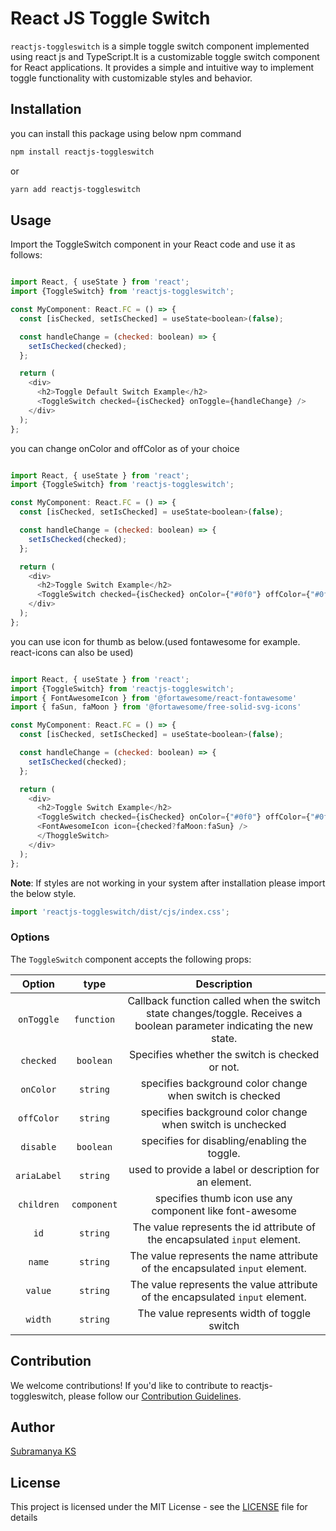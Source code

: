 # React JS Toggle Switch

<!-- 
![NPM Version](https://img.shields.io/npm/v/reactjs-toggleswitch) -->

`reactjs-toggleswitch` is  a simple toggle switch component implemented using react js and TypeScript.It is a customizable toggle switch component for React applications. It provides a simple and intuitive way to implement toggle functionality with customizable styles and behavior.

## Installation

you can install this package using below npm command

```sh
npm install reactjs-toggleswitch
```
or

```sh
yarn add reactjs-toggleswitch
```

## Usage

Import the ToggleSwitch component in your React code and use it as follows:

```js

import React, { useState } from 'react';
import {ToggleSwitch} from 'reactjs-toggleswitch';

const MyComponent: React.FC = () => {
  const [isChecked, setIsChecked] = useState<boolean>(false);

  const handleChange = (checked: boolean) => {
    setIsChecked(checked);
  };

  return (
    <div>
      <h2>Toggle Default Switch Example</h2>
      <ToggleSwitch checked={isChecked} onToggle={handleChange} />
    </div>
  );
};


```
you can change onColor and offColor as of your choice

```js

import React, { useState } from 'react';
import {ToggleSwitch} from 'reactjs-toggleswitch';

const MyComponent: React.FC = () => {
  const [isChecked, setIsChecked] = useState<boolean>(false);

  const handleChange = (checked: boolean) => {
    setIsChecked(checked);
  };

  return (
    <div>
      <h2>Toggle Switch Example</h2>
      <ToggleSwitch checked={isChecked} onColor={"#0f0"} offColor={"#0ff"}  onToggle={handleChange} />
    </div>
  );
};


```
you can use icon for thumb as below.(used fontawesome for example. react-icons can also be used)

```js

import React, { useState } from 'react';
import {ToggleSwitch} from 'reactjs-toggleswitch';
import { FontAwesomeIcon } from '@fortawesome/react-fontawesome'
import { faSun, faMoon } from '@fortawesome/free-solid-svg-icons'

const MyComponent: React.FC = () => {
  const [isChecked, setIsChecked] = useState<boolean>(false);

  const handleChange = (checked: boolean) => {
    setIsChecked(checked);
  };

  return (
    <div>
      <h2>Toggle Switch Example</h2>
      <ToggleSwitch checked={isChecked} onColor={"#0f0"} offColor={"#0ff"}  onToggle={handleChange} >
      <FontAwesomeIcon icon={checked?faMoon:faSun} />
      </ThoggleSwitch>
    </div>
  );
};


```


**Note**: If styles are not working in your system after installation please import the below style.

```js
import 'reactjs-toggleswitch/dist/cjs/index.css';

```

### Options

The `ToggleSwitch` component accepts the following props:

| Option | type | Description |
| :---: | :---: | :---: |
| `onToggle` | `function` | Callback function called when the switch state changes/toggle. Receives a boolean parameter indicating the new state. |
| `checked` | `boolean` | Specifies whether the switch is checked or not. |
| `onColor` | `string` | specifies background color change when switch is checked |
| `offColor` | `string` | specifies background color change when switch is unchecked |
| `disable` | `boolean` | specifies for disabling/enabling the toggle. |
| `ariaLabel` | `string`| used to provide a label or description for an element. |
|`children` |`component` | specifies thumb icon use any component like font-awesome |
| `id` | `string`| The value represents the id attribute of the encapsulated `input` element. |
| `name` | `string`| The value represents the name attribute of the encapsulated `input` element.|
| `value` | `string`| The value represents the value attribute of the encapsulated `input` element.|
|`width`|`string`|The value represents width of toggle switch|


## Contribution

We welcome contributions! If you'd like to contribute to reactjs-toggleswitch, please follow our [Contribution Guidelines](https://github.com/SubramanyaKS/reactjs-toggleswitch/blob/main/CONTRIBUTING.md).

## Author
[Subramanya KS](https://github.com/SubramanyaKS)

## License

This project is licensed under the MIT License - see the [LICENSE](./LICENSE) file for details
